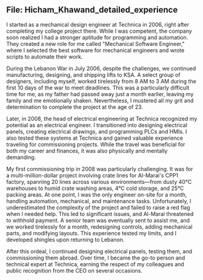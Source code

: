 ## File: Hicham_Khawand_detailed_experience

I started as a mechanical design engineer at Technica in 2006, right after completing my college project there. While I was competent, the company soon realized I had a stronger aptitude for programming and automation. They created a new role for me called "Mechanical Software Engineer," where I selected the best software for mechanical engineers and wrote scripts to automate their work.

During the Lebanon War in July 2006, despite the challenges, we continued manufacturing, designing, and shipping lifts to KSA. A select group of designers, including myself, worked tirelessly from 8 AM to 3 AM during the first 10 days of the war to meet deadlines. This was a particularly difficult time for me, as my father had passed away just a month earlier, leaving my family and me emotionally shaken. Nevertheless, I mustered all my grit and determination to complete the project at the age of 23.

Later, in 2008, the head of electrical engineering at Technica recognized my potential as an electrical engineer. I transitioned into designing electrical panels, creating electrical drawings, and programming PLCs and HMIs. I also tested these systems at Technica and gained valuable experience traveling for commissioning projects. While the travel was beneficial for both my career and finances, it was also physically and mentally demanding.

My first commissioning trip in 2008 was particularly challenging. It was for a multi-million-dollar project involving crate lines for Al-Marai's CPP1 factory, spanning 20 lines across various environments—from dusty 40°C warehouses to humid crate washing areas, 4°C cold storage, and 25°C packing areas. At one point, I was the only engineer on-site for a month, handling automation, mechanical, and maintenance tasks. Unfortunately, I underestimated the complexity of the project and failed to raise a red flag when I needed help. This led to significant issues, and Al-Marai threatened to withhold payment. A senior team was eventually sent to assist me, and we worked tirelessly for a month, redesigning controls, adding mechanical parts, and modifying layouts. This experience tested my limits, and I developed shingles upon returning to Lebanon.

After this ordeal, I continued designing electrical panels, testing them, and commissioning them abroad. Over time, I became the go-to person and technical expert at Technica, earning the respect of my colleagues and public recognition from the CEO on several occasions.